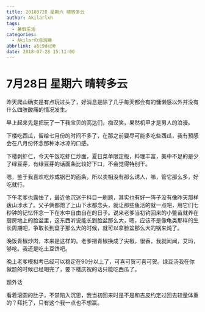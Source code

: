 ```yaml
---
title: 20180728 星期六 晴转多云
author: Akilarlxh
tags:
  - 暑假生活
categories:
  - Akilarの泡泡糖
abbrlink: a6c9de00
date: 2018-07-28 15:11:00
---
```

# 7月28日 星期六 晴转多云

昨天爬山确实是有点玩过头了，好消息是除了几乎每天都会有的慵懒感以外并没有什么四肢酸痛的情况发生。

早上起来先是把玩了一下我宝贝的高达们，痴汉笑，果然机甲才是男人的浪漫。

下楼吃西瓜，留给七月份的时间不多了，在那之前要尽可能多吃些西瓜，我有预感会在八月份怀念那种冰冰凉的口感。

下楼剥虾仁，今天午饭吃虾仁炒面，夏日菜单限定版，料理丰富，美中不足的是少了绿豆芽，有绿豆芽的话面条比较好下口，不会觉得特别干。

嗯，鉴于我喜欢吃炒成锅巴的面条，所以卖相没有那么诱人，嘛，管它那么多，好吃就行。

下午老爹也露怯了，最近他沉迷于科目一刷题，其实也有好一阵子没有像昨天那样跋山涉水了。父子俩都熄了上山下水都念头，就让那些鱼活的就一点吧，用它们七秒钟的记忆怀念一下在水中自由自在的日子。说来老爹当初钓回来的小鳖苗就养在厨房地上的脸盆里，这东西听说能长到脸盆那么大，嗯，应该不是像龟类那样的生长周期吧，争取长到盘子那么大的时候，就可以拿脸盆那么大的锅来炖了。

晚饭青椒炒肉，本来是这样的。老爹把青椒换成了尖椒，很香，我就闻闻，艾玛，够呛。我还是吃土豆饼吧。

晚上老爹模拟考已经可以稳定在90分以上了，可喜可贺可喜可贺。绿豆汤我在你做题的时候已经喝完了，要下楼庆祝的话只能吃西瓜了。

题外话

看着滚圆的肚子，不禁陷入沉思，我当初回来时是不是和吉皮约定过回去较量体重的？拜托了，只有这个我一点也不想赢。

